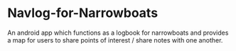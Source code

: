 # Navlog-for-Narrowboats
An android app which functions as a logbook for narrowboats and provides a map for users to share points of interest / share notes with one another.

